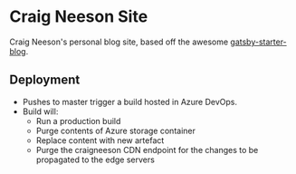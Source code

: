 # Craig Neeson Site

Craig Neeson's personal blog site, based off the awesome [gatsby-starter-blog](https://github.com/gatsbyjs/gatsby-starter-blog).

## Deployment

* Pushes to master trigger a build hosted in Azure DevOps.
* Build will:
    * Run a production build
    * Purge contents of Azure storage container
    * Replace content with new artefact
    * Purge the craigneeson CDN endpoint for the changes to be propagated to the edge servers